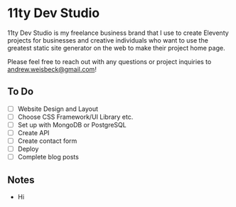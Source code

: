 # 11ty Dev Studio

11ty Dev Studio is my freelance business brand that I use to create Eleventy projects for businesses and creative individuals who want to use the greatest static site generator on the web to make their project home page. 

Please feel free to reach out with any questions or project inquiries to andrew.weisbeck@gmail.com!

## To Do 

- [ ] Website Design and Layout
- [ ] Choose CSS Framework/UI Library etc.
- [ ] Set up with MongoDB or PostgreSQL
- [ ] Create API
- [ ] Create contact form
- [ ] Deploy 
- [ ] Complete blog posts

## Notes

- Hi
